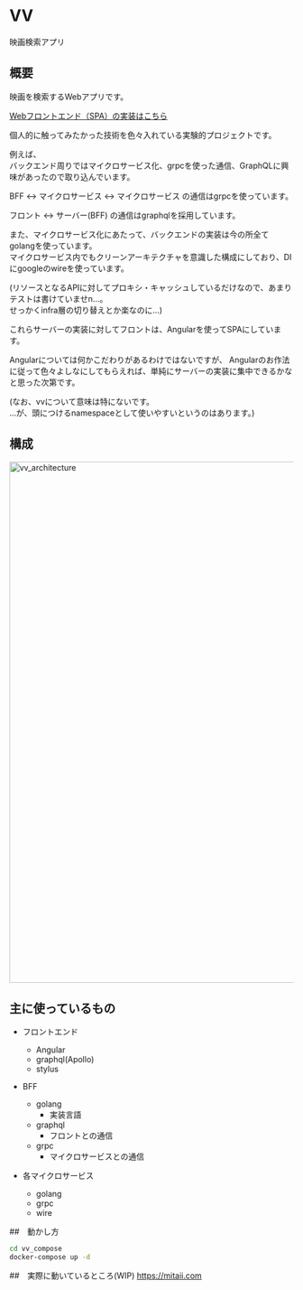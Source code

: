 # VV
映画検索アプリ

## 概要
映画を検索するWebアプリです。

[Webフロントエンド（SPA）の実装はこちら](https://github.com/shotanue/vv_web)


個人的に触ってみたかった技術を色々入れている実験的プロジェクトです。

例えば、  
バックエンド周りではマイクロサービス化、grpcを使った通信、GraphQLに興味があったので取り込んでいます。

BFF <-> マイクロサービス <-> マイクロサービス の通信はgrpcを使っています。

フロント <-> サーバー(BFF) の通信はgraphqlを採用しています。

また、マイクロサービス化にあたって、バックエンドの実装は今の所全てgolangを使っています。  
マイクロサービス内でもクリーンアーキテクチャを意識した構成にしており、DIにgoogleのwireを使っています。

(リソースとなるAPIに対してプロキシ・キャッシュしているだけなので、あまりテストは書けていませn...。  
せっかくinfra層の切り替えとか楽なのに...)

これらサーバーの実装に対してフロントは、Angularを使ってSPAにしています。
  
Angularについては何かこだわりがあるわけではないですが、
Angularのお作法に従って色々よしなにしてもらえれば、単純にサーバーの実装に集中できるかなと思った次第です。

(なお、vvについて意味は特にないです。  
...が、頭につけるnamespaceとして使いやすいというのはあります。)

## 構成

<img width="923" alt="vv_architecture" src="https://user-images.githubusercontent.com/22065594/61609386-ee03b800-ac90-11e9-832d-b69cac59a97f.png">



## 主に使っているもの
- フロントエンド
    - Angular
    - graphql(Apollo)
    - stylus
    
- BFF
    - golang
        - 実装言語
    - graphql
        - フロントとの通信
    - grpc
        - マイクロサービスとの通信
    
- 各マイクロサービス
    - golang
    - grpc
    - wire
    
    


##　動かし方
```bash
cd vv_compose
docker-compose up -d
```

##　実際に動いているところ(WIP)
https://mitaii.com


